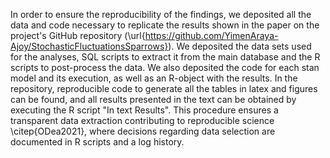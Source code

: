 In order to ensure the reproducibility of the findings, we deposited all the data and code necessary to replicate the results shown in the paper on the project's GitHub repository (\url{https://github.com/YimenAraya-Ajoy/StochasticFluctuationsSparrows}). We deposited the data sets used for the analyses, SQL scripts to extract it from the main database and the R scripts to post-process the data. We also deposited the code for each stan model and its execution, as well as an R-object with the results. In the repository, reproducible code to generate all the tables in latex and figures can be found, and all results presented in the text can be obtained by executing the R script "In text Results". This procedure ensures a transparent data extraction contributing to reproducible science \citep{ODea2021}, where decisions regarding data selection are documented in R scripts and a log history.
